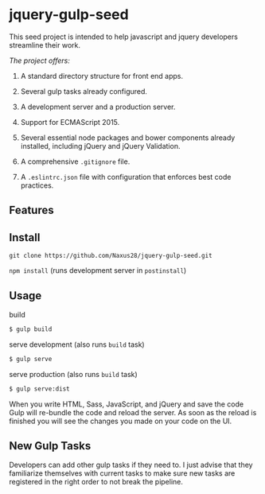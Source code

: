# jquery-gulp-seed

This seed project is intended to help javascript and jquery developers streamline their work. 

_The project offers:_

1) A standard directory structure for front end apps.

2) Several gulp tasks already configured.

3) A development server and a production server.

4) Support for ECMAScript 2015.

5) Several essential node packages and bower components already installed, including jQuery and jQuery Validation.

6) A comprehensive `.gitignore` file.

7) A `.eslintrc.json` file with configuration that enforces best code practices.



## Features


## Install

`git clone https://github.com/Naxus28/jquery-gulp-seed.git`

`npm install` (runs development server in `postinstall`)

## Usage

build
```bash
$ gulp build
```

serve development (also runs `build` task)
```bash
$ gulp serve
```

serve production (also runs `build` task)
```bash
$ gulp serve:dist
```

When you write HTML, Sass, JavaScript, and jQuery and save the code Gulp will re-bundle the code and reload the server. As soon as the reload is finished you will see the changes you made on your code on the UI.


## New Gulp Tasks

Developers can add other gulp tasks if they need to. I just advise that they familiarize themselves with current tasks to make sure new tasks are registered in the right order to not break the pipeline.




